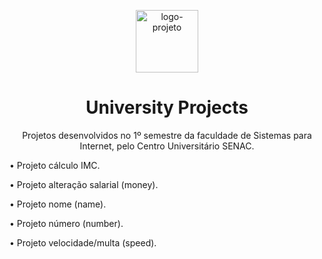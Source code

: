 <p align="center"> <img src="https://github.com/alvesvn/university-projects/assets/96539606/85cde0bb-3b66-4032-9031-936baa224b80" alt="logo-projeto" height="100" widht="100" /></center>
<h1 align="center">University Projects</h1>
<p align="center">Projetos desenvolvidos no 1º semestre da faculdade de Sistemas para Internet, pelo Centro Universitário SENAC.</center>
<br>
<p align="left">• Projeto cálculo IMC. </p>
<p align="left">• Projeto alteração salarial (money).</p>
<p align="left">• Projeto nome (name).</p>
<p align="left">• Projeto número (number).</p>
<p align="left">• Projeto velocidade/multa (speed).</p>



